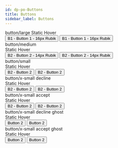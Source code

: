 ```yaml
---
id: dp-po-Buttons
title: Buttons
sidebar_label: Buttons
---
```


<div class="dp-po-ButtonContainer-demo MessengerContainer-demo">
	<div class="dp-po-StateWrapper-demo">
		<span class="dp-po-ButtonTitle-demo">button/large</span>
		<span class="dp-po-ButtonState">Static</span>
		<span class="dp-po-ButtonState">Hover</span>
	</div>
	<div class="dp-po-ButtonItem-demo Large--ButtonItem-demo">
		<button class="dp-po-Button Button--large Button--messenger">B1 - Button 1 - 16px Rubik</button>
		<button class="dp-po-Button Button--large Button--messenger is-hover">B1 - Button 1 - 16px Rubik</button>
	</div>
</div>

<div class="dp-po-ButtonContainer-demo MessengerContainer-demo">
	<div class="dp-po-StateWrapper-demo">
		<div class="dp-po-ButtonTitle-demo">button/medium</div>
		<span class="dp-po-ButtonState">Static</span>
		<span class="dp-po-ButtonState">Hover</span>
	</div>
	<div class="dp-po-ButtonItem-demo Medium--ButtonItem-demo">
		<button class="dp-po-Button Button--medium Button--messenger">B2 - Button 2 - 14px Rubik</button>
		<button class="dp-po-Button Button--medium Button--messenger is-hover">B2 - Button 2 - 14px Rubik</button>
	</div>
</div>

<div class="dp-po-ButtonContainer-demo MessengerContainer-demo">
	<div class="dp-po-StateWrapper-demo">
		<div class="dp-po-ButtonTitle-demo">button/small</div>
		<span class="dp-po-ButtonState">Static</span>
		<span class="dp-po-ButtonState">Hover</span>
	</div>
	<div class="dp-po-ButtonItem-demo">
		<button class="dp-po-Button Button--small Button--messenger">B2 - Button 2</button>
		<button class="dp-po-Button Button--small Button--messenger is-hover">B2 - Button 2</button>
	</div>
</div>

<div class="dp-po-ButtonContainer-demo MessengerContainer-demo">
	<div class="dp-po-StateWrapper-demo">
		<div class="dp-po-ButtonTitle-demo">button/x-small decline</div>
		<span class="dp-po-ButtonState">Static</span>
		<span class="dp-po-ButtonState">Hover</span>
	</div>
	<div class="dp-po-ButtonItem-demo">
		<button class="dp-po-Button Button--xsmall Button--danger">B2 - Button 2</button>
		<button class="dp-po-Button Button--xsmall Button--danger is-hover">B2 - Button 2</button>
	</div>
	<div class="dp-po-StateWrapper-demo">
		<div class="dp-po-ButtonTitle-demo">button/x-small accept</div>
		<span class="dp-po-ButtonState">Static</span>
		<span class="dp-po-ButtonState">Hover</span>
	</div>
	<div class="dp-po-ButtonItem-demo">
		<button class="dp-po-Button Button--xsmall Button--success">B2 - Button 2</button>
		<button class="dp-po-Button Button--xsmall Button--success is-hover">B2 - Button 2</button>
	</div>
</div>

<div class="dp-po-ButtonContainer-demo MessengerContainer-demo">
	<div class="dp-po-StateWrapper-demo">
		<div class="dp-po-ButtonTitle-demo">button/x-small decline ghost</div>
		<span class="dp-po-ButtonState">Static</span>
		<span class="dp-po-ButtonState">Hover</span>
	</div>
	<div class="dp-po-ButtonItem-demo">
		<button class="dp-po-Button Button--xsmall Button--ghost Button--danger">Button 2</button>
		<button class="dp-po-Button Button--xsmall Button--ghost Button--danger is-hover">Button 2</button>
	</div>
	<div class="dp-po-StateWrapper-demo">
		<div class="dp-po-ButtonTitle-demo">button/x-small accept ghost</div>
		<span class="dp-po-ButtonState">Static</span>
		<span class="dp-po-ButtonState">Hover</span>
	</div>
	<div class="dp-po-ButtonItem-demo">
		<button class="dp-po-Button Button--xsmall Button--ghost Button--success">Button 2</button>
		<button class="dp-po-Button Button--xsmall Button--ghost Button--success is-hover">Button 2</button>
	</div>
</div>